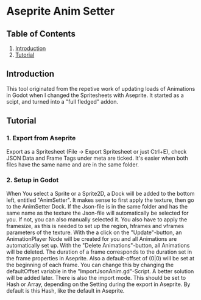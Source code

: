 # Aseprite Anim Setter #
## Table of Contents ##
1. [Introduction](#introduction)
2. [Tutorial](#tutorial)
## Introduction ##
This tool originated from the repetive work of updating loads of Animations
in Godot when I changed the Spritesheets with Aseprite. It started as a scipt,
and turned into a "full fledged" addon.
## Tutorial ##
### 1. Export from Aseprite ###
Export as a Spritesheet (File -> Export Spritesheet or just Ctrl+E), check JSON Data
and Frame Tags under meta are ticked. It's easier when both files have the same name 
and are in the same folder.
### 2. Setup in Godot ###
When You select a Sprite or a Sprite2D, a Dock will be added to the bottom left,
entitled "AnimSetter". It makes sense to first apply the texture, then go to the
AnimSetter Dock. If the Json-file is in the same folder and has the same name as 
the texture the Json-file will automatically be selected for you. If not, you can
also manually selected it. You also have to apply the framesize, as this is needed
to set up the region, hframes and vframes parameters of the texture. With the a 
click on the "Update"-button, an AnimationPlayer Node will be created for you and all
Animations are automatically set up. With the "Delete Animations"-button, all
Animations will be deleted. The duration of a frame corresponds to the duration set
in the frame properties in Aseprite. Also a default-offset of (0|0) will be set at 
the beginning of each frame. You can change this by changing the defaultOffset 
variable in the "ImportJsonAnim.gd"-Script. A better solution will be added later.
There is also the import mode. This should be set to Hash or Array, depending on
the Setting during the export in Aseprite. By default is this Hash, like the default
in Aseprite.

